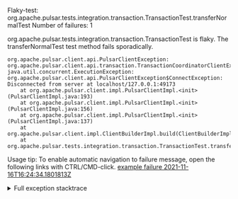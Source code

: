         
Flaky-test: org.apache.pulsar.tests.integration.transaction.TransactionTest.transferNormalTest
Number of failures: 1

org.apache.pulsar.tests.integration.transaction.TransactionTest is flaky. The transferNormalTest test method fails sporadically.

```
org.apache.pulsar.client.api.PulsarClientException: org.apache.pulsar.client.api.transaction.TransactionCoordinatorClientException: java.util.concurrent.ExecutionException: org.apache.pulsar.client.api.PulsarClientException$ConnectException: Disconnected from server at localhost/127.0.0.1:49173
	at org.apache.pulsar.client.impl.PulsarClientImpl.<init>(PulsarClientImpl.java:193)
	at org.apache.pulsar.client.impl.PulsarClientImpl.<init>(PulsarClientImpl.java:156)
	at org.apache.pulsar.client.impl.PulsarClientImpl.<init>(PulsarClientImpl.java:137)
	at org.apache.pulsar.client.impl.ClientBuilderImpl.build(ClientBuilderImpl.java:68)
	at org.apache.pulsar.tests.integration.transaction.TransactionTest.transferNormalTest(TransactionTest.java:80)
```

Usage tip: To enable automatic navigation to failure message, open the following links with CTRL/CMD-click.
[example failure 2021-11-16T16:24:34.1801813Z](https://github.com/apache/pulsar/runs/4226997315?check_suite_focus=true?check_suite_focus=true#step:13:2548)


<details>
<summary>Full exception stacktrace</summary>
<code><pre>
org.apache.pulsar.client.api.PulsarClientException: org.apache.pulsar.client.api.transaction.TransactionCoordinatorClientException: java.util.concurrent.ExecutionException: org.apache.pulsar.client.api.PulsarClientException$ConnectException: Disconnected from server at localhost/127.0.0.1:49173
	at org.apache.pulsar.client.impl.PulsarClientImpl.<init>(PulsarClientImpl.java:193)
	at org.apache.pulsar.client.impl.PulsarClientImpl.<init>(PulsarClientImpl.java:156)
	at org.apache.pulsar.client.impl.PulsarClientImpl.<init>(PulsarClientImpl.java:137)
	at org.apache.pulsar.client.impl.ClientBuilderImpl.build(ClientBuilderImpl.java:68)
	at org.apache.pulsar.tests.integration.transaction.TransactionTest.transferNormalTest(TransactionTest.java:80)
	at java.base/jdk.internal.reflect.NativeMethodAccessorImpl.invoke0(Native Method)
	at java.base/jdk.internal.reflect.NativeMethodAccessorImpl.invoke(NativeMethodAccessorImpl.java:62)
	at java.base/jdk.internal.reflect.DelegatingMethodAccessorImpl.invoke(DelegatingMethodAccessorImpl.java:43)
	at java.base/java.lang.reflect.Method.invoke(Method.java:566)
	at org.testng.internal.MethodInvocationHelper.invokeMethod(MethodInvocationHelper.java:132)
	at org.testng.internal.InvokeMethodRunnable.runOne(InvokeMethodRunnable.java:45)
	at org.testng.internal.InvokeMethodRunnable.call(InvokeMethodRunnable.java:73)
	at org.testng.internal.InvokeMethodRunnable.call(InvokeMethodRunnable.java:11)
	at java.base/java.util.concurrent.FutureTask.run(FutureTask.java:264)
	at java.base/java.util.concurrent.ThreadPoolExecutor.runWorker(ThreadPoolExecutor.java:1128)
	at java.base/java.util.concurrent.ThreadPoolExecutor$Worker.run(ThreadPoolExecutor.java:628)
	at java.base/java.lang.Thread.run(Thread.java:829)
Caused by: org.apache.pulsar.client.api.transaction.TransactionCoordinatorClientException: java.util.concurrent.ExecutionException: org.apache.pulsar.client.api.PulsarClientException$ConnectException: Disconnected from server at localhost/127.0.0.1:49173
	at org.apache.pulsar.client.api.transaction.TransactionCoordinatorClientException.unwrap(TransactionCoordinatorClientException.java:130)
	at org.apache.pulsar.client.impl.transaction.TransactionCoordinatorClientImpl.start(TransactionCoordinatorClientImpl.java:71)
	at org.apache.pulsar.client.impl.PulsarClientImpl.<init>(PulsarClientImpl.java:190)
	... 16 more
Caused by: java.util.concurrent.ExecutionException: org.apache.pulsar.client.api.PulsarClientException$ConnectException: Disconnected from server at localhost/127.0.0.1:49173
	at java.base/java.util.concurrent.CompletableFuture.reportGet(CompletableFuture.java:395)
	at java.base/java.util.concurrent.CompletableFuture.get(CompletableFuture.java:1999)
	at org.apache.pulsar.client.impl.transaction.TransactionCoordinatorClientImpl.start(TransactionCoordinatorClientImpl.java:69)
	... 17 more
Caused by: org.apache.pulsar.client.api.PulsarClientException$ConnectException: Disconnected from server at localhost/127.0.0.1:49173
	at org.apache.pulsar.client.impl.ClientCnx.channelInactive(ClientCnx.java:262)
	at io.netty.channel.AbstractChannelHandlerContext.invokeChannelInactive(AbstractChannelHandlerContext.java:262)
	at io.netty.channel.AbstractChannelHandlerContext.invokeChannelInactive(AbstractChannelHandlerContext.java:248)
	at io.netty.channel.AbstractChannelHandlerContext.fireChannelInactive(AbstractChannelHandlerContext.java:241)
	at io.netty.handler.codec.ByteToMessageDecoder.channelInputClosed(ByteToMessageDecoder.java:389)
	at io.netty.handler.codec.ByteToMessageDecoder.channelInactive(ByteToMessageDecoder.java:354)
	at io.netty.channel.AbstractChannelHandlerContext.invokeChannelInactive(AbstractChannelHandlerContext.java:262)
	at io.netty.channel.AbstractChannelHandlerContext.invokeChannelInactive(AbstractChannelHandlerContext.java:248)
	at io.netty.channel.AbstractChannelHandlerContext.fireChannelInactive(AbstractChannelHandlerContext.java:241)
	at io.netty.channel.DefaultChannelPipeline$HeadContext.channelInactive(DefaultChannelPipeline.java:1405)
	at io.netty.channel.AbstractChannelHandlerContext.invokeChannelInactive(AbstractChannelHandlerContext.java:262)
	at io.netty.channel.AbstractChannelHandlerContext.invokeChannelInactive(AbstractChannelHandlerContext.java:248)
	at io.netty.channel.DefaultChannelPipeline.fireChannelInactive(DefaultChannelPipeline.java:901)
	at io.netty.channel.AbstractChannel$AbstractUnsafe$8.run(AbstractChannel.java:831)
	at io.netty.util.concurrent.AbstractEventExecutor.safeExecute(AbstractEventExecutor.java:164)
	at io.netty.util.concurrent.SingleThreadEventExecutor.runAllTasks(SingleThreadEventExecutor.java:469)
	at io.netty.channel.epoll.EpollEventLoop.run(EpollEventLoop.java:384)
	at io.netty.util.concurrent.SingleThreadEventExecutor$4.run(SingleThreadEventExecutor.java:986)
	at io.netty.util.internal.ThreadExecutorMap$2.run(ThreadExecutorMap.java:74)
	at io.netty.util.concurrent.FastThreadLocalRunnable.run(FastThreadLocalRunnable.java:30)
	... 1 more

</pre></code>
</details>

